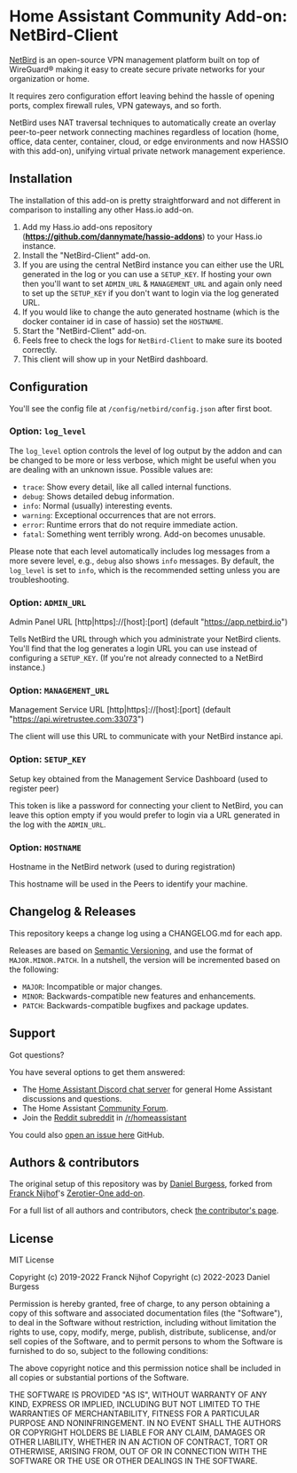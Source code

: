 # Home Assistant Community Add-on: NetBird-Client

[NetBird][netbird] is an open-source VPN management platform built on top of WireGuard® making it easy to create secure private networks for your organization or home.

It requires zero configuration effort leaving behind the hassle of opening ports, complex firewall rules, VPN gateways, and so forth.

NetBird uses NAT traversal techniques to automatically create an overlay peer-to-peer network connecting machines regardless of location (home, office, data center, container, cloud, or edge environments and now HASSIO with this add-on), unifying virtual private network management experience.

## Installation

The installation of this add-on is pretty straightforward and not different in
comparison to installing any other Hass.io add-on.

1. Add my Hass.io add-ons repository (**https://github.com/dannymate/hassio-addons**) to your Hass.io instance.
2. Install the "NetBird-Client" add-on.
3. If you are using the central NetBird instance you can either use the URL generated in the log or you can use a `SETUP_KEY`. If hosting your own then you'll want to set `ADMIN_URL` & `MANAGEMENT_URL` and again only need to set up the `SETUP_KEY` if you don't want to login via the log generated URL.
4. If you would like to change the auto generated hostname (which is the docker container id in case of hassio) set the `HOSTNAME`.
4. Start the "NetBird-Client" add-on.
5. Feels free to check the logs for `NetBird-Client` to make sure its booted correctly.
6. This client will show up in your NetBird dashboard.

## Configuration

You'll see the config file at `/config/netbird/config.json` after first boot.

### Option: `log_level`

The `log_level` option controls the level of log output by the addon and can
be changed to be more or less verbose, which might be useful when you are
dealing with an unknown issue. Possible values are:

- `trace`: Show every detail, like all called internal functions.
- `debug`: Shows detailed debug information.
- `info`: Normal (usually) interesting events.
- `warning`: Exceptional occurrences that are not errors.
- `error`: Runtime errors that do not require immediate action.
- `fatal`: Something went terribly wrong. Add-on becomes unusable.

Please note that each level automatically includes log messages from a
more severe level, e.g., `debug` also shows `info` messages. By default,
the `log_level` is set to `info`, which is the recommended setting unless
you are troubleshooting.

### Option: `ADMIN_URL`

Admin Panel URL [http|https]://[host]:[port] (default "https://app.netbird.io")

Tells NetBird the URL through which you administrate your NetBird clients.
You'll find that the log generates a login URL you can use instead of configuring a `SETUP_KEY`. (If you're not already connected to a NetBird instance.)

### Option: `MANAGEMENT_URL`

Management Service URL [http|https]://[host]:[port] (default "https://api.wiretrustee.com:33073")

The client will use this URL to communicate with your NetBird instance api.

### Option: `SETUP_KEY`

Setup key obtained from the Management Service Dashboard (used to register peer)

This token is like a password for connecting your client to NetBird, you can leave this
option empty if you would prefer to login via a URL generated in the log with the `ADMIN_URL`.

### Option: `HOSTNAME`

Hostname in the NetBird network (used to during registration)

This hostname will be used in the Peers to identify your machine.

## Changelog & Releases

This repository keeps a change log using a CHANGELOG.md for each app.

Releases are based on [Semantic Versioning][semver], and use the format
of `MAJOR.MINOR.PATCH`. In a nutshell, the version will be incremented
based on the following:

- `MAJOR`: Incompatible or major changes.
- `MINOR`: Backwards-compatible new features and enhancements.
- `PATCH`: Backwards-compatible bugfixes and package updates.

## Support

Got questions?

You have several options to get them answered:

- The [Home Assistant Discord chat server][discord-ha] for general Home
  Assistant discussions and questions.
- The Home Assistant [Community Forum][forum].
- Join the [Reddit subreddit][reddit] in [/r/homeassistant][reddit]

You could also [open an issue here][issue] GitHub.

## Authors & contributors

The original setup of this repository was by [Daniel Burgess][dannymate], forked from [Franck Nijhof][frenck]'s [Zerotier-One add-on][zt-one-addon].

For a full list of all authors and contributors,
check [the contributor's page][contributors].

## License

MIT License

Copyright (c) 2019-2022 Franck Nijhof
Copyright (c) 2022-2023 Daniel Burgess

Permission is hereby granted, free of charge, to any person obtaining a copy
of this software and associated documentation files (the "Software"), to deal
in the Software without restriction, including without limitation the rights
to use, copy, modify, merge, publish, distribute, sublicense, and/or sell
copies of the Software, and to permit persons to whom the Software is
furnished to do so, subject to the following conditions:

The above copyright notice and this permission notice shall be included in all
copies or substantial portions of the Software.

THE SOFTWARE IS PROVIDED "AS IS", WITHOUT WARRANTY OF ANY KIND, EXPRESS OR
IMPLIED, INCLUDING BUT NOT LIMITED TO THE WARRANTIES OF MERCHANTABILITY,
FITNESS FOR A PARTICULAR PURPOSE AND NONINFRINGEMENT. IN NO EVENT SHALL THE
AUTHORS OR COPYRIGHT HOLDERS BE LIABLE FOR ANY CLAIM, DAMAGES OR OTHER
LIABILITY, WHETHER IN AN ACTION OF CONTRACT, TORT OR OTHERWISE, ARISING FROM,
OUT OF OR IN CONNECTION WITH THE SOFTWARE OR THE USE OR OTHER DEALINGS IN THE
SOFTWARE.

<!-- GITHUB LINKS -->
[contributors]: https://github.com/dannymate/hassio-addons/graphs/contributors
[issue]: https://github.com/dannymate/hassio-addons/issues
[dannymate]: https://github.com/dannymate

<!-- Forums -->
[discord-ha]: https://discord.gg/c5DvZ4e
[forum]: https://community.home-assistant.io/t/netbird-client-add-on/517762
[reddit]: https://reddit.com/r/homeassistant

[semver]: http://semver.org/spec/v2.0.0.htm
[netbird]: https://netbird.io/

<!-- Frenck -->
[zt-one-addon]: https://github.com/hassio-addons/addon-zerotier
[frenck]: https://github.com/frenck
